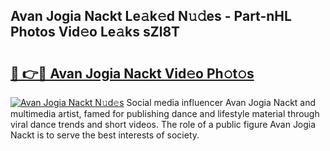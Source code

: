 ## Avan Jogia Nackt Le𝚊k𝚎d N𝚞𝚍es - Part-nHL Photos Vid𝚎o Le𝚊ks sZl8T

# <h2><a href="http://fb7haps.evod.top/?m=Avan+Jogia+Nackt">🔗 👉🔴 Avan Jogia Nackt Vid𝚎o Ph𝚘t𝚘s</a></h2>

[![Avan Jogia Nackt N𝚞d𝚎s](https://i.imgur.com/8V9OHl7.gif)](http://fb7haps.evod.top/?m=Avan+Jogia+Nackt)
Social media influencer Avan Jogia Nackt and multimedia artist, famed for publishing dance and lifestyle material through viral dance trends and short videos. The role of a public figure Avan Jogia Nackt is to serve the best interests of society. 
